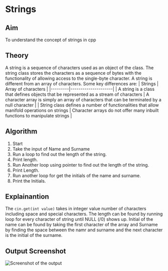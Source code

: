 # Strings
## Aim
To understand the concept of strings in cpp
## Theory
A string is a sequence of characters used as an object of the class. The string class stores the characters as a sequence of bytes with the functionality of allowing access to the single-byte character. A string is different from an array of characters. Some key differences are:
| Strings | Array of characters |
|---------|---------------------|
| A string is a class that defines objects that be represented as a stream of characters | A character array is simply an array of characters that can be terminated by a null character |
| String class defines a number of functionalities that allow manifold operations on strings | Character arrays do not offer many inbuilt functions to manipulate strings |
## Algorithm
1. Start
2. Take the input of Name and Surname
3. Run a loop to find out the length of the string.
4. Print length.
5. Run Another loop using pointer to find out the length of the string.
6. Print Length.
7. Run another loop for get the initials of the name and surname.
8. Print the Initials.
## Explainantion
The ```cin.get(int value)``` takes in integer value number of characters including space and special characters.
The length can be found by running loop for every character of string until NULL (/0) shows up.
Initial of the name can be found by taking the first character of the array and Surname by finding the space between the namr and surname and the next character is the initial of the surname.
## Output Screenshot
![Screenshot of the output](image_2023-10-12_112021428.png)

